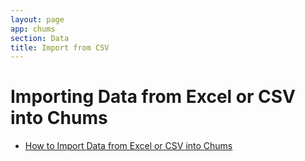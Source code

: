 ```yaml
---
layout: page
app: chums
section: Data
title: Import from CSV
---
```


# Importing Data from Excel or CSV into Chums

<div id="videoContainer">
  <ul id="playlist">
    <li class="active">
      <a href="/videos/chums/import-csv/output.mp4">How to Import Data from Excel or CSV into Chums</a>
    </li>
  </ul>
</div>
